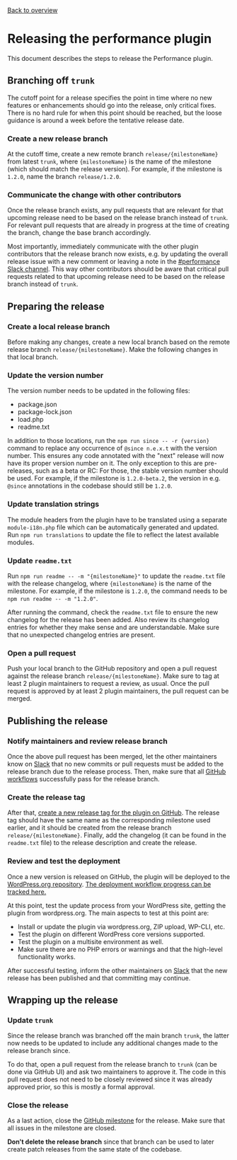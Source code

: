 [Back to overview](./README.md)

# Releasing the performance plugin

This document describes the steps to release the Performance plugin.

## Branching off `trunk`

The cutoff point for a release specifies the point in time where no new features or enhancements should go into the release, only critical fixes. There is no hard rule for when this point should be reached, but the loose guidance is around a week before the tentative release date.

### Create a new release branch

At the cutoff time, create a new remote branch `release/{milestoneName}` from latest `trunk`, where `{milestoneName}` is the name of the milestone (which should match the release version). For example, if the milestone is `1.2.0`, name the branch `release/1.2.0`.

### Communicate the change with other contributors

Once the release branch exists, any pull requests that are relevant for that upcoming release need to be based on the release branch instead of `trunk`. For relevant pull requests that are already in progress at the time of creating the branch, change the base branch accordingly.

Most importantly, immediately communicate with the other plugin contributors that the release branch now exists, e.g. by updating the overall release issue with a new comment or leaving a note in the [#performance Slack channel](https://wordpress.slack.com/archives/performance). This way other contributors should be aware that critical pull requests related to that upcoming release need to be based on the release branch instead of `trunk`.

## Preparing the release

### Create a local release branch

Before making any changes, create a new local branch based on the remote release branch `release/{milestoneName}`. Make the following changes in that local branch.

### Update the version number

The version number needs to be updated in the following files:

- package.json
- package-lock.json
- load.php
- readme.txt

In addition to those locations, run the `npm run since -- -r {version}` command to replace any occurrence of `@since n.e.x.t` with the version number. This ensures any code annotated with the "next" release will now have its proper version number on it. The only exception to this are pre-releases, such as a beta or RC: For those, the stable version number should be used. For example, if the milestone is `1.2.0-beta.2`, the version in e.g. `@since` annotations in the codebase should still be `1.2.0`.

### Update translation strings

The module headers from the plugin have to be translated using a separate `module-i18n.php` file which can be automatically generated and updated. Run `npm run translations` to update the file to reflect the latest available modules.

### Update `readme.txt`

Run `npm run readme -- -m "{milestoneName}"` to update the `readme.txt` file with the release changelog, where `{milestoneName}` is the name of the milestone. For example, if the milestone is `1.2.0`, the command needs to be `npm run readme -- -m "1.2.0"`.

After running the command, check the `readme.txt` file to ensure the new changelog for the release has been added. Also review its changelog entries for whether they make sense and are understandable. Make sure that no unexpected changelog entries are present.

### Open a pull request

Push your local branch to the GitHub repository and open a pull request against the release branch `release/{milestoneName}`. Make sure to tag at least 2 plugin maintainers to request a review, as usual. Once the pull request is approved by at least 2 plugin maintainers, the pull request can be merged.

## Publishing the release

### Notify maintainers and review release branch

Once the above pull request has been merged, let the other maintainers know on [Slack](https://wordpress.slack.com/archives/performance) that no new commits or pull requests must be added to the release branch due to the release process. Then, make sure that all [GitHub workflows](https://github.com/WordPress/performance/actions) successfully pass for the release branch.

### Create the release tag

After that, [create a new release tag for the plugin on GitHub](https://github.com/WordPress/performance/releases/new). The release tag should have the same name as the corresponding milestone used earlier, and it should be created from the release branch `release/{milestoneName}`. Finally, add the changelog (it can be found in the `readme.txt` file) to the release description and create the release.

### Review and test the deployment

Once a new version is released on GitHub, the plugin will be deployed to the [WordPress.org repository](https://wordpress.org/plugins/performance-lab/). [The deployment workflow progress can be tracked here.](https://github.com/WordPress/performance/actions/workflows/deploy-dotorg.yml)

At this point, test the update process from your WordPress site, getting the plugin from wordpress.org. The main aspects to test at this point are:

* Install or update the plugin via wordpress.org, ZIP upload, WP-CLI, etc.
* Test the plugin on different WordPress core versions supported.
* Test the plugin on a multisite environment as well.
* Make sure there are no PHP errors or warnings and that the high-level functionality works.

After successful testing, inform the other maintainers on [Slack](https://wordpress.slack.com/archives/performance) that the new release has been published and that committing may continue.

## Wrapping up the release

### Update `trunk`

Since the release branch was branched off the main branch `trunk`, the latter now needs to be updated to include any additional changes made to the release branch since.

To do that, open a pull request from the release branch to `trunk` (can be done via GitHub UI) and ask two maintainers to approve it. The code in this pull request does not need to be closely reviewed since it was already approved prior, so this is mostly a formal approval.

### Close the release

As a last action, close the [GitHub milestone](https://github.com/WordPress/performance/milestones) for the release. Make sure that all issues in the milestone are closed.

**Don't delete the release branch** since that branch can be used to later create patch releases from the same state of the codebase.
